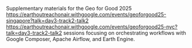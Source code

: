 Supplementary materials for the Geo for Good 2025 https://earthoutreachonair.withgoogle.com/events/geoforgood25-singapore?talk=day3-track2-talk2 https://earthoutreachonair.withgoogle.com/events/geoforgood25-nyc?talk=day3-track2-talk2 sessions focusing on orchestrating workflows with Google Composer, Apache Airflow, and Earth Engine.
